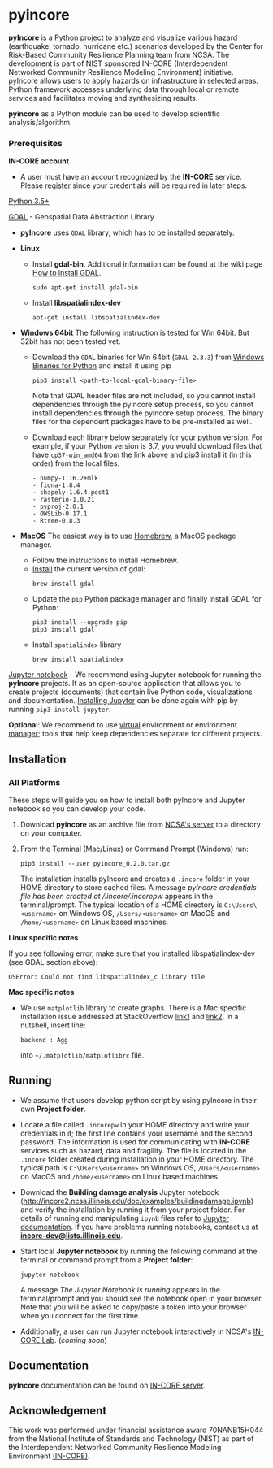 # pyincore

**pyIncore** is a Python project to analyze and visualize various hazard (earthquake, tornado, hurricane etc.) 
scenarios developed by the Center for Risk-Based Community Resilience Planning team from NCSA. 
The development is part of NIST sponsored IN-CORE (Interdependent Networked Community Resilience Modeling 
Environment) initiative. pyIncore allows users to apply hazards on infrastructure in selected areas. 
Python framework accesses underlying data through local or remote services and facilitates moving and synthesizing 
results.
                      
**pyincore** as a Python module can be used to develop scientific analysis/algorithm.

### Prerequisites

**IN-CORE account**

- A user must have an account recognized by the **IN-CORE** service. Please [register](https://identity.ncsa.illinois.edu/register/UUMK36FU2M) 
since your credentials will be required in later steps.

[Python 3.5+](https://www.python.org)

[GDAL](https://www.gdal.org) - Geospatial Data Abstraction Library
    
- **pyIncore** uses `GDAL` library, which has to be installed separately.

- **Linux** 
    - Install **gdal-bin**. Additional information can be found  at the wiki page [How to install GDAL](https://github.com/domlysz/BlenderGIS/wiki/How-to-install-GDAL).
        ```
        sudo apt-get install gdal-bin
        ```
    - Install **libspatialindex-dev**
        ```
        apt-get install libspatialindex-dev
        ```

- **Windows 64bit**
    The following instruction is tested for Win 64bit. But 32bit has not been tested yet.
    - Download the `GDAL` binaries for Win 64bit (`GDAL-2.3.3`) from [Windows Binaries for Python](https://www.lfd.uci.edu/~gohlke/pythonlibs/#gdal) and install it using pip
        ```
        pip3 install <path-to-local-gdal-binary-file>
        ```
        Note that GDAL header files are not included, so you cannot install dependencies through the pyincore setup process, 
        so you cannot install dependencies through the pyincore setup process. The binary files for the dependent packages 
        have to be pre-installed as well. 
    - Download each library below separately for your python version. For example, if your Python version is 3.7, 
    you would download files that have `cp37-win_amd64` from the [link above](https://www.lfd.uci.edu/~gohlke/pythonlibs/) 
    and pip3 install it (in this order) from the local files.

        ```
        - numpy-1.16.2+mlk
        - fiona-1.8.4
        - shapely-1.6.4.post1
        - rasterio-1.0.21
        - pyproj-2.0.1
        - OWSLib-0.17.1
        - Rtree-0.8.3
        ```

- **MacOS**
    The easiest way is to use [Homebrew](https://brew.sh/), a MacOS package manager.
    - Follow the instructions to install Homebrew.
    - [Install](https://medium.com/@vascofernandes_13322/how-to-install-gdal-on-macos-6a76fb5e24a4) the current version of gdal:
        ```
        brew install gdal
        ```
    - Update the `pip` Python package manager and finally install GDAL for Python:
        ```
        pip3 install --upgrade pip
        pip3 install gdal
        ```
    - Install `spatialindex` library
        ```
        brew install spatialindex
        ```    
    
[Jupyter notebook](https://jupyter.org/) - We recommend using Jupyter notebook for running the **pyIncore** projects. 
It as an open-source application that allows you to create projects (documents) that contain live Python code, 
visualizations and documentation. [Installing Jupyter](https://jupyter.org/install.html) can be done again with pip by 
running `pip3 install jupyter`.

**Optional**: We recommend to use [virtual](https://www.pythonforbeginners.com/basics/how-to-use-python-virtualenv/) environment 
or environment [manager](https://www.anaconda.com/distribution/); tools that help keep dependencies separate for different projects.

## Installation

### All Platforms
 
These steps will guide you on how to install both pyIncore and Jupyter notebook so you can develop your code.

1. Download **pyincore** as an archive file from [NCSA's server](https://incore2.ncsa.illinois.edu/releases/pyincore_0.2.0.tar.gz) to a directory on your computer.
2. From the Terminal (Mac/Linux) or Command Prompt (Windows) run:
    ```
    pip3 install --user pyincore_0.2.0.tar.gz
    ```
    
    The installation installs pyIncore and creates a `.incore` folder in your HOME directory to store cached files. 
    A message *pyIncore credentials file has been created at <HOME directory>/.incore/.incorepw* appears 
    in the terminal/prompt. The typical location of a HOME directory is `C:\Users\<username>` on Windows OS, `/Users/<username>` on MacOS 
    and `/home/<username>` on Linux based machines.

**Linux specific notes**

If you see following error, make sure that you installed libspatialindex-dev (see GDAL section above):
```
OSError: Could not find libspatialindex_c library file
```

**Mac specific notes**
    
- We use `matplotlib` library to create graphs. There is a Mac specific installation issue addressed at 
StackOverflow [link1](https://stackoverflow.com/questions/4130355/python-matplotlib-framework-under-macosx) and 
[link2](https://stackoverflow.com/questions/21784641/installation-issue-with-matplotlib-python). In a nutshell, 
insert line:
    ```
    backend : Agg
    ```

    into `~/.matplotlib/matplotlibrc` file.

## Running

- We assume that users develop python script by using pyIncore in their own **Project folder**.
- Locate a file called `.incorepw` in your HOME directory and write your credentials in it; the first line contains your username and the second password. 
The information is used for communicating with **IN-CORE** services such as hazard, data and fragility. 
The file is located in the `.incore` folder created during installation in your HOME directory. The typical path is `C:\Users\<username>` on Windows OS, 
`/Users/<username>` on MacOS and `/home/<username>` on Linux based machines.

- Download the **Building damage analysis** Jupyter notebook (<http://incore2.ncsa.illinois.edu/doc/examples/buildingdamage.ipynb>) 
and verify the installation by running it from your project folder. For details of running and manipulating `ipynb` files refer 
to [Jupyter documentation](https://jupyter.readthedocs.io/en/latest/running.html#running). If you have problems running notebooks, 
contact us at **incore-dev@lists.illinois.edu**.

- Start local **Jupyter notebook** by running the following command at the terminal or command prompt from a **Project folder**:
    ```
    jupyter notebook
    ```
       
    A message *The Jupyter Notebook is running* appears in the terminal/prompt 
    and you should see the notebook open in your browser. 
    Note that you will be asked to copy/paste a token into your browser when you connect 
    for the first time.

- Additionally, a user can run Jupyter notebook interactively in NCSA's [IN-CORE Lab](https://incore-jupyter.ncsa.illinois.edu/hub/login). (*coming soon*)


## Documentation

**pyIncore** documentation can be found on [IN-CORE server](http://incore2.ncsa.illinois.edu/).


## Acknowledgement
This work was performed under financial assistance award 70NANB15H044 from 
the National Institute of Standards and Technology (NIST) as part of 
the Interdependent Networked Community Resilience Modeling 
Environment [(IN-CORE)](http://resilience.colostate.edu/in_core.shtml).